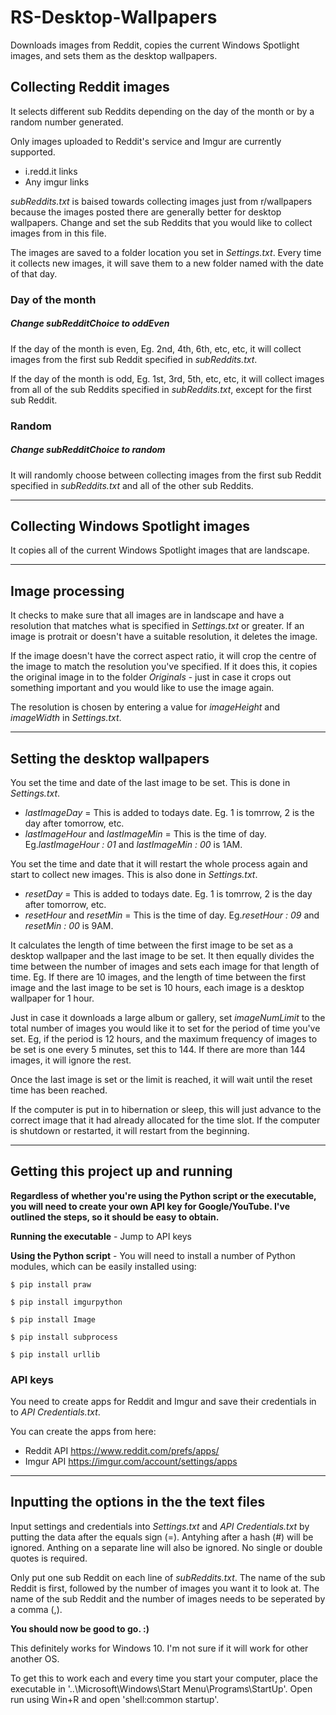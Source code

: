 # RS-Desktop-Wallpapers
Downloads images from Reddit, copies the current Windows Spotlight images, and sets them as the desktop wallpapers.





## Collecting Reddit images

It selects different sub Reddits depending on the day of the month or by a random number generated.

Only images uploaded to Reddit's service and Imgur are currently supported.
- i.redd.it links
- Any imgur links

*subReddits.txt* is baised towards collecting images just from r/wallpapers because the images posted there are generally better for desktop wallpapers. Change and set the sub Reddits that you would like to collect images from in this file.

The images are saved to a folder location you set in *Settings.txt*. Every time it collects new images, it will save them to a new folder named with the date of that day. 


### Day of the month

##### Change *subRedditChoice* to *oddEven*

If the day of the month is even, Eg. 2nd, 4th, 6th, etc, etc, it will collect images from the first sub Reddit specified in *subReddits.txt*.

If the day of the month is odd, Eg. 1st, 3rd, 5th, etc, etc, it will collect images from all of the sub Reddits specified in *subReddits.txt*, except for the first sub Reddit.

### Random

##### Change *subRedditChoice* to *random*

It will randomly choose between collecting images from the first sub Reddit specified in *subReddits.txt* and all of the other sub Reddits.

-----

## Collecting Windows Spotlight images

It copies all of the current Windows Spotlight images that are landscape.

----

## Image processing

It checks to make sure that all images are in landscape and have a resolution that matches what is specified in *Settings.txt* or greater. If an image is protrait or doesn't have a suitable resolution, it deletes the image.

If the image doesn't have the correct aspect ratio, it will crop the centre of the image to match the resolution you've specified. If it does this, it copies the original image in to the folder *Originals* - just in case it crops out something important and you would like to use the image again. 

The resolution is chosen by entering a value for *imageHeight* and *imageWidth* in *Settings.txt*.

----

## Setting the desktop wallpapers

You set the time and date of the last image to be set. This is done in *Settings.txt*. 

- *lastImageDay* = This is added to todays date. Eg. 1 is tomrrow, 2 is the day after tomorrow, etc.
- *lastImageHour* and *lastImageMin* = This is the time of day. Eg.*lastImageHour : 01* and *lastImageMin : 00* is 1AM.


You set the time and date that it will restart the whole process again and start to collect new images. This is also done in *Settings.txt*. 

- *resetDay* = This is added to todays date. Eg. 1 is tomrrow, 2 is the day after tomorrow, etc.
- *resetHour* and *resetMin* = This is the time of day. Eg.*resetHour : 09* and *resetMin : 00* is 9AM.


It calculates the length of time between the first image to be set as a desktop wallpaper and the last image to be set. It then equally divides the time between the number of images and sets each image for that length of time. Eg. If there are 10 images, and the length of time between the first image and the last image to be set is 10 hours, each image is a desktop wallpaper for 1 hour. 

Just in case it downloads a large album or gallery, set *imageNumLimit* to the total number of images you would like it to set for the period of time you've set. Eg, if the period is 12 hours, and the maximum frequency of images to be set is one every 5 minutes, set this to 144. If there are more than 144 images, it will ignore the rest.

Once the last image is set or the limit is reached, it will wait until the reset time has been reached.

If the computer is put in to hibernation or sleep, this will just advance to the correct image that it had already allocated for the time slot. If the computer is shutdown or restarted, it will restart from the beginning. 

----

## Getting this project up and running

**Regardless of whether you're using the Python script or the executable, you will need to create your own API key for Google/YouTube. I've outlined the steps, so it should be easy to obtain.**

**Running the executable** - Jump to API keys

**Using the Python script** - You will need to install a number of Python modules, which can be easily installed using:

`$ pip install praw`

`$ pip install imgurpython`

`$ pip install Image`

`$ pip install subprocess`

`$ pip install urllib`

### API keys

You need to create apps for Reddit and Imgur and save their credentials in to *API Credentials.txt*. 

You can create the apps from here:
- Reddit API https://www.reddit.com/prefs/apps/
- Imgur API https://imgur.com/account/settings/apps

----

## Inputting the options in the the text files

Input settings and credentials into *Settings.txt* and *API Credentials.txt* by putting the data after the equals sign (=). Antyhing after a hash (#) will be ignored. Anthing on a separate line will also be ignored. No single or double quotes is required.

Only put one sub Reddit on each line of *subReddits.txt*. The name of the sub Reddit is first, followed by the number of images you want it to look at. The name of the sub Reddit and the number of images needs to be seperated by a comma (,). 

**You should now be good to go. :)**

This definitely works for Windows 10. I'm not sure if it will work for other another OS.

To get this to work each and every time you start your computer, place the executable in '..\Microsoft\Windows\Start Menu\Programs\StartUp'. Open run using Win+R and open 'shell:common startup'.
